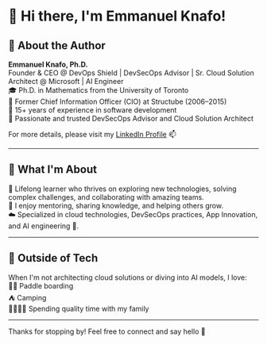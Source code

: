 # 👋 Hi there, I'm Emmanuel Knafo!

## 👤 About the Author

**Emmanuel Knafo, Ph.D.**  
Founder & CEO @ DevOps Shield | DevSecOps Advisor | Sr. Cloud Solution Architect @ Microsoft | AI Engineer  
🎓 Ph.D. in Mathematics from the University of Toronto  
💼 Former Chief Information Officer (CIO) at Structube (2006–2015)  
🧠 15+ years of experience in software development  
🔐 Passionate and trusted DevSecOps Advisor and Cloud Solution Architect

For more details, please visit my [LinkedIn Profile](https://www.linkedin.com/in/emmanuelknafo) 📫

---

## 🌟 What I'm About

🚀 Lifelong learner who thrives on exploring new technologies, solving complex challenges, and collaborating with amazing teams.  
🤝 I enjoy mentoring, sharing knowledge, and helping others grow.  
☁️ Specialized in cloud technologies, DevSecOps practices, App Innovation, and AI engineering 🤖.

---

## 🌴 Outside of Tech

When I'm not architecting cloud solutions or diving into AI models, I love:  
🏄‍♂️ Paddle boarding  
⛺ Camping  
👨‍👩‍👧‍👦 Spending quality time with my family

---

Thanks for stopping by! Feel free to connect and say hello 👋

